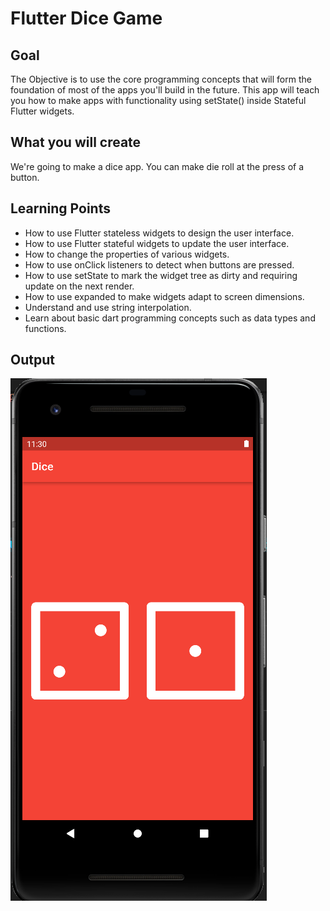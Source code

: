 # Flutter Dice Game

## Goal
The Objective is to use the core programming concepts that will form the foundation of most of the apps you'll build in the future. This app will teach you how to make apps with functionality using setState() inside Stateful Flutter widgets.

## What you will create
We're going to make a dice app. You can make die roll at the press of a button.

## Learning Points
- How to use Flutter stateless widgets to design the user interface.
- How to use Flutter stateful widgets to update the user interface.
- How to change the properties of various widgets.
- How to use onClick listeners to detect when buttons are pressed.
- How to use setState to mark the widget tree as dirty and requiring update on the next render.
- How to use expanded to make widgets adapt to screen dimensions.
- Understand and use string interpolation.
- Learn about basic dart programming concepts such as data types and functions.

## Output
![Dice](https://github.com/kuluruvineeth/flutterdicegame/blob/master/screenshots/Capture.PNG)


